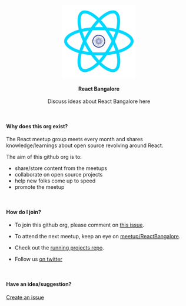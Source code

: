 <p align="center">
  <img src="https://raw.githubusercontent.com/ReactBangalore/art/master/logo.png" height="200px"/>
  <br><br>
  <b>React Bangalore</b>
  <br><br>
  Discuss ideas about React Bangalore here
</p>

&nbsp;

#### Why does this org exist?

The React meetup group meets every month and shares knowledge/learnings about open source revolving around React.

The aim of this github org is to:

- share/store content from the meetups
- collaborate on open source projects
- help new folks come up to speed
- promote the meetup

&nbsp;

#### How do I join?

- To join this github org, please comment on [this issue](https://github.com/ReactBangalore/meta/issues/2).

- To attend the next meetup, keep an eye on [meetup/ReactBangalore](https://www.meetup.com/ReactJS-Bangalore).

- Check out the [running projects repo](https://github.com/ReactBangalore/projects).

- Follow us [on twitter](https://twitter.com/ReactBangalore)

&nbsp;

#### Have an idea/suggestion?

[Create an issue](https://github.com/ReactBangalore/meta/issues/new)

&nbsp;
